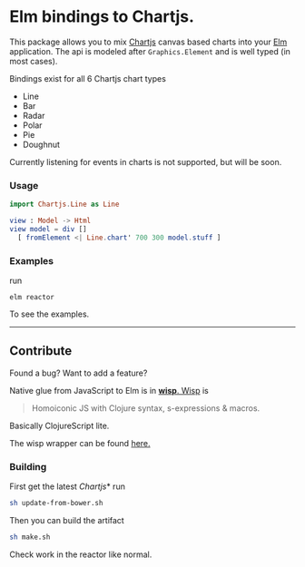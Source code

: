 # Elm bindings to Chartjs.

This package allows you to mix [Chartjs](http://www.chartjs.org/) canvas based charts into your [Elm](http://elm-lang.org/) application. The api is modeled after `Graphics.Element` and is well typed (in most cases).

Bindings exist for all 6 Chartjs chart types

- Line
- Bar
- Radar
- Polar
- Pie
- Doughnut

Currently listening for events in charts is not supported, but will be soon.

### Usage

```elm
import Chartjs.Line as Line

view : Model -> Html
view model = div []
  [ fromElement <| Line.chart' 700 300 model.stuff ]
```

### Examples

run

```
elm reactor
```

To see the examples.

---

## Contribute

Found a bug? Want to add a feature?

Native glue from JavaScript to Elm is in [**wisp**. Wisp](https://github.com/Gozala/wisp) is 

> Homoiconic JS with Clojure syntax, s-expressions & macros. 

Basically ClojureScript lite. 

The wisp wrapper can be found [here.](https://github.com/Fresheyeball/elm-chartjs/blob/master/src/Native/Wrapper.wisp)

### Building

First get the latest *Chartjs** run

```bash
sh update-from-bower.sh
```

Then you can build the artifact

```bash
sh make.sh
```

Check work in the reactor like normal.
